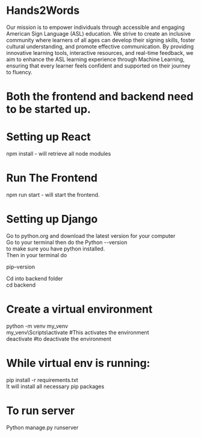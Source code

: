 # Hands2Words
Our mission is to empower individuals through accessible and engaging American Sign Language (ASL) education. We strive to create an inclusive community where learners of all ages can develop their signing skills, foster cultural understanding, and promote effective communication. By providing innovative learning tools, interactive resources, and real-time feedback, we aim to enhance the ASL learning experience through Machine Learning, ensuring that every learner feels confident and supported on their journey to fluency.

# Both the frontend and backend need to be started up. 

# Setting up React 
npm install - will retrieve all node modules 

# Run The Frontend 
npm run start - will start the frontend.

# Setting up Django

Go to python.org and download the latest version for your computer </br>
Go to your terminal then do the Python --version </br>
to make sure you have python installed. </br>
Then in your terminal do </br>

pip–version </br>

Cd into backend folder </br>
cd backend </br>

# Create a virtual environment 
python -m venv my_venv </br>
my_venv\Scripts\activate  #This activates the environment </br>
deactivate  #to deactivate the environment </br>

# While virtual env is running:
pip install -r requirements.txt </br>
It will install all necessary pip packages </br>

# To run server 
Python manage.py runserver
